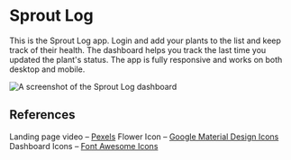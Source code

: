 # Sprout Log

  This is the Sprout Log app. Login and add your plants to the list and keep track of their health. The dashboard helps you track the last time you updated the plant's status. The app is fully responsive and works on both desktop and mobile.

  ![A screenshot of the Sprout Log dashboard](desktop-screenshot.png)

## References

  Landing page video – [Pexels](https://videos.pexels.com/)
  Flower Icon – [Google Material Design Icons](https://material.io/tools/icons/)
  Dashboard Icons – [Font Awesome Icons](https://fontawesome.com/)